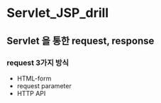 # Servlet_JSP_drill

## Servlet 을 통한 request, response

### request 3가지 방식
 * HTML-form
 * request parameter
 * HTTP API
